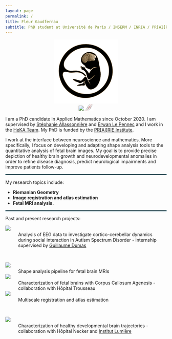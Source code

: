 ```yaml
---
layout: page
permalink: /
title: Fleur Gaudfernau
subtitle: PhD student at Université de Paris / INSERM / INRIA / PR[AI]RIE
---
```


<div align="center"><img src="/assets/img/output-onlinegiftools(13).gif" alt="drawing" width="200"/><br /><a href="https://www.deformetrica.org/"> 
    <img src="https://img.shields.io/badge/Made with Deformetrica-656262.svg" width="110"/></a><img src="/assets/img/deformetrica.png" alt="drawing" width="30"/></div>


I am a PhD candidate in Applied Mathematics since October 2020. I am supervised by [Stéphanie Allassonnière](https://sites.google.com/site/stephanieallassonniere/) and [Erwan Le Pennec](http://www.cmap.polytechnique.fr/~lepennec/fr/) and I work in the [HeKA Team](https://team.inria.fr/heka/). My PhD is funded by the [PR[AI]RIE Institute](https://prairie-institute.fr/).

I work at the interface between neuroscience and mathematics. More specifically, I focus on developing and adapting shape analysis tools to the quantitative analysis of fetal brain images. My goal is to provide precise depiction of healthy brain growth and neurodevelopmental anomalies in order to refine disease diagnosis, predict neurological impairments and improve patients follow-up.

<hr style="border:1px solid #2b6777"/>

My research topics include:

- **Riemanian Geometry**
- **Image registration and atlas estimation**
- **Fetal MRI analysis.**

<hr style="border:1px solid #2b6777"/>

Past and present research projects:

<dl>
<dt><img src="https://img.shields.io/badge/2020-02b57f.svg"></dt>
<dd> Analysis of EEG data to investigate cortico-cerebellar dynamics during social interaction in Autism Spectrum Disorder - internship supervised by 
   <a href="https://www.extrospection.eu">Guillaume Dumas</a>
   
   &nbsp;
   </dd>
   
  <dt><img src="https://img.shields.io/badge/2021-00a19e.svg"></dt>
<dd> Shape analysis pipeline for fetal brain MRIs </dd>
   
   <dt><img src="https://img.shields.io/badge/2021-00a19e.svg"></dt>
<dd> Characterization of fetal brains with Corpus Callosum Agenesis - collaboration with Hôpital Trousseau</dd>
   
   <dt><img src="https://img.shields.io/badge/2021-00a19e.svg"></dt>
<dd> Multiscale registration and atlas estimation

   &nbsp;
   </dd>
   
   <dt><img src="https://img.shields.io/badge/2022-118ab2.svg"></dt>
<dd> Characterization of healthy developmental brain trajectories - collaboration with Hôpital Necker and <a href="http://fondation-lumiere.org/">Institut Lumière</a></dd>

   
   
</dl>
